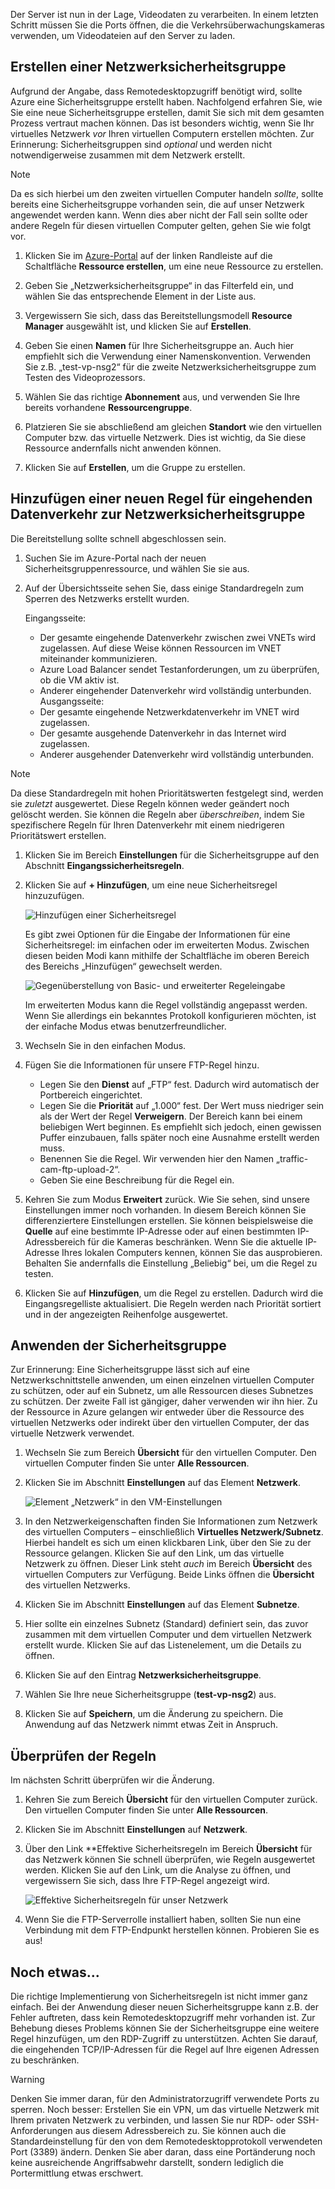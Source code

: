 Der Server ist nun in der Lage, Videodaten zu verarbeiten. In einem letzten Schritt müssen Sie die Ports öffnen, die die Verkehrsüberwachungskameras verwenden, um Videodateien auf den Server zu laden. 

## <a name="create-a-network-security-group"></a>Erstellen einer Netzwerksicherheitsgruppe

Aufgrund der Angabe, dass Remotedesktopzugriff benötigt wird, sollte Azure eine Sicherheitsgruppe erstellt haben. Nachfolgend erfahren Sie, wie Sie eine neue Sicherheitsgruppe erstellen, damit Sie sich mit dem gesamten Prozess vertraut machen können. Das ist besonders wichtig, wenn Sie Ihr virtuelles Netzwerk _vor_ Ihren virtuellen Computern erstellen möchten. Zur Erinnerung: Sicherheitsgruppen sind _optional_ und werden nicht notwendigerweise zusammen mit dem Netzwerk erstellt.

> [!NOTE]
> Da es sich hierbei um den zweiten virtuellen Computer handeln _sollte_, sollte bereits eine Sicherheitsgruppe vorhanden sein, die auf unser Netzwerk angewendet werden kann. Wenn dies aber nicht der Fall sein sollte oder andere Regeln für diesen virtuellen Computer gelten, gehen Sie wie folgt vor.

1. Klicken Sie im [Azure-Portal](https://portal.azure.com?azure-portal=true) auf der linken Randleiste auf die Schaltfläche **Ressource erstellen**, um eine neue Ressource zu erstellen.

1. Geben Sie „Netzwerksicherheitsgruppe“ in das Filterfeld ein, und wählen Sie das entsprechende Element in der Liste aus.

1. Vergewissern Sie sich, dass das Bereitstellungsmodell **Resource Manager** ausgewählt ist, und klicken Sie auf **Erstellen**.

1. Geben Sie einen **Namen** für Ihre Sicherheitsgruppe an. Auch hier empfiehlt sich die Verwendung einer Namenskonvention. Verwenden Sie z.B. „test-vp-nsg2“ für die zweite Netzwerksicherheitsgruppe zum Testen des Videoprozessors.

1. Wählen Sie das richtige **Abonnement** aus, und verwenden Sie Ihre bereits vorhandene **Ressourcengruppe**.

1. Platzieren Sie sie abschließend am gleichen **Standort** wie den virtuellen Computer bzw. das virtuelle Netzwerk. Dies ist wichtig, da Sie diese Ressource andernfalls nicht anwenden können.

1. Klicken Sie auf **Erstellen**, um die Gruppe zu erstellen.

## <a name="add-a-new-inbound-rule-to-our-network-security-group"></a>Hinzufügen einer neuen Regel für eingehenden Datenverkehr zur Netzwerksicherheitsgruppe

Die Bereitstellung sollte schnell abgeschlossen sein.

1. Suchen Sie im Azure-Portal nach der neuen Sicherheitsgruppenressource, und wählen Sie sie aus.

1. Auf der Übersichtsseite sehen Sie, dass einige Standardregeln zum Sperren des Netzwerks erstellt wurden.

    Eingangsseite:

    - Der gesamte eingehende Datenverkehr zwischen zwei VNETs wird zugelassen. Auf diese Weise können Ressourcen im VNET miteinander kommunizieren.
    - Azure Load Balancer sendet Testanforderungen, um zu überprüfen, ob die VM aktiv ist.
    - Anderer eingehender Datenverkehr wird vollständig unterbunden.
    Ausgangsseite:
    - Der gesamte eingehende Netzwerkdatenverkehr im VNET wird zugelassen.
    - Der gesamte ausgehende Datenverkehr in das Internet wird zugelassen.
    - Anderer ausgehender Datenverkehr wird vollständig unterbunden.

> [!NOTE]
> Da diese Standardregeln mit hohen Prioritätswerten festgelegt sind, werden sie _zuletzt_ ausgewertet. Diese Regeln können weder geändert noch gelöscht werden. Sie können die Regeln aber _überschreiben_, indem Sie spezifischere Regeln für Ihren Datenverkehr mit einem niedrigeren Prioritätswert erstellen.

1. Klicken Sie im Bereich **Einstellungen** für die Sicherheitsgruppe auf den Abschnitt **Eingangssicherheitsregeln**.

1. Klicken Sie auf **+ Hinzufügen**, um eine neue Sicherheitsregel hinzuzufügen.

    ![Hinzufügen einer Sicherheitsregel](../media-drafts/8-add-rule.png)

    Es gibt zwei Optionen für die Eingabe der Informationen für eine Sicherheitsregel: im einfachen oder im erweiterten Modus. Zwischen diesen beiden Modi kann mithilfe der Schaltfläche im oberen Bereich des Bereichs „Hinzufügen“ gewechselt werden.

    ![Gegenüberstellung von Basic- und erweiterter Regeleingabe](../media-drafts/8-advanced-create-rule.png)

    Im erweiterten Modus kann die Regel vollständig angepasst werden. Wenn Sie allerdings ein bekanntes Protokoll konfigurieren möchten, ist der einfache Modus etwas benutzerfreundlicher.

1. Wechseln Sie in den einfachen Modus.

1. Fügen Sie die Informationen für unsere FTP-Regel hinzu.

    - Legen Sie den **Dienst** auf „FTP“ fest. Dadurch wird automatisch der Portbereich eingerichtet.
    - Legen Sie die **Priorität** auf „1.000“ fest. Der Wert muss niedriger sein als der Wert der Regel **Verweigern**. Der Bereich kann bei einem beliebigen Wert beginnen. Es empfiehlt sich jedoch, einen gewissen Puffer einzubauen, falls später noch eine Ausnahme erstellt werden muss.
    - Benennen Sie die Regel. Wir verwenden hier den Namen „traffic-cam-ftp-upload-2“.
    - Geben Sie eine Beschreibung für die Regel ein.

1. Kehren Sie zum Modus **Erweitert** zurück. Wie Sie sehen, sind unsere Einstellungen immer noch vorhanden. In diesem Bereich können Sie differenziertere Einstellungen erstellen. Sie können beispielsweise die **Quelle** auf eine bestimmte IP-Adresse oder auf einen bestimmten IP-Adressbereich für die Kameras beschränken. Wenn Sie die aktuelle IP-Adresse Ihres lokalen Computers kennen, können Sie das ausprobieren. Behalten Sie andernfalls die Einstellung „Beliebig“ bei, um die Regel zu testen.

1. Klicken Sie auf **Hinzufügen**, um die Regel zu erstellen. Dadurch wird die Eingangsregelliste aktualisiert. Die Regeln werden nach Priorität sortiert und in der angezeigten Reihenfolge ausgewertet.
    
## <a name="apply-the-security-group"></a>Anwenden der Sicherheitsgruppe

Zur Erinnerung: Eine Sicherheitsgruppe lässt sich auf eine Netzwerkschnittstelle anwenden, um einen einzelnen virtuellen Computer zu schützen, oder auf ein Subnetz, um alle Ressourcen dieses Subnetzes zu schützen. Der zweite Fall ist gängiger, daher verwenden wir ihn hier. Zu der Ressource in Azure gelangen wir entweder über die Ressource des virtuellen Netzwerks oder indirekt über den virtuellen Computer, der das virtuelle Netzwerk verwendet.

1. Wechseln Sie zum Bereich **Übersicht** für den virtuellen Computer. Den virtuellen Computer finden Sie unter **Alle Ressourcen**.

1. Klicken Sie im Abschnitt **Einstellungen** auf das Element **Netzwerk**.

    ![Element „Netzwerk“ in den VM-Einstellungen](../media-drafts/8-network-settings.png)

1. In den Netzwerkeigenschaften finden Sie Informationen zum Netzwerk des virtuellen Computers – einschließlich **Virtuelles Netzwerk/Subnetz**. Hierbei handelt es sich um einen klickbaren Link, über den Sie zu der Ressource gelangen. Klicken Sie auf den Link, um das virtuelle Netzwerk zu öffnen. Dieser Link steht _auch_ im Bereich **Übersicht** des virtuellen Computers zur Verfügung. Beide Links öffnen die **Übersicht** des virtuellen Netzwerks.

1. Klicken Sie im Abschnitt **Einstellungen** auf das Element **Subnetze**.

1. Hier sollte ein einzelnes Subnetz (Standard) definiert sein, das zuvor zusammen mit dem virtuellen Computer und dem virtuellen Netzwerk erstellt wurde. Klicken Sie auf das Listenelement, um die Details zu öffnen.

1. Klicken Sie auf den Eintrag **Netzwerksicherheitsgruppe**.

1. Wählen Sie Ihre neue Sicherheitsgruppe (**test-vp-nsg2**) aus.

1. Klicken Sie auf **Speichern**, um die Änderung zu speichern. Die Anwendung auf das Netzwerk nimmt etwas Zeit in Anspruch.

## <a name="verify-the-rules"></a>Überprüfen der Regeln

Im nächsten Schritt überprüfen wir die Änderung.

1. Kehren Sie zum Bereich **Übersicht** für den virtuellen Computer zurück. Den virtuellen Computer finden Sie unter **Alle Ressourcen**.

1. Klicken Sie im Abschnitt **Einstellungen** auf **Netzwerk**.

1. Über den Link **Effektive Sicherheitsregeln im Bereich **Übersicht** für das Netzwerk können Sie schnell überprüfen, wie Regeln ausgewertet werden. Klicken Sie auf den Link, um die Analyse zu öffnen, und vergewissern Sie sich, dass Ihre FTP-Regel angezeigt wird.

    ![Effektive Sicherheitsregeln für unser Netzwerk](../media-drafts/8-effective-rules.png)

1. Wenn Sie die FTP-Serverrolle installiert haben, sollten Sie nun eine Verbindung mit dem FTP-Endpunkt herstellen können. Probieren Sie es aus!

## <a name="one-more-thing"></a>Noch etwas...

Die richtige Implementierung von Sicherheitsregeln ist nicht immer ganz einfach. Bei der Anwendung dieser neuen Sicherheitsgruppe kann z.B. der Fehler auftreten, dass kein Remotedesktopzugriff mehr vorhanden ist. Zur Behebung dieses Problems können Sie der Sicherheitsgruppe eine weitere Regel hinzufügen, um den RDP-Zugriff zu unterstützen. Achten Sie darauf, die eingehenden TCP/IP-Adressen für die Regel auf Ihre eigenen Adressen zu beschränken.

> [!WARNING]
> Denken Sie immer daran, für den Administratorzugriff verwendete Ports zu sperren. Noch besser: Erstellen Sie ein VPN, um das virtuelle Netzwerk mit Ihrem privaten Netzwerk zu verbinden, und lassen Sie nur RDP- oder SSH-Anforderungen aus diesem Adressbereich zu. Sie können auch die Standardeinstellung für den von dem Remotedesktopprotokoll verwendeten Port (3389) ändern. Denken Sie aber daran, dass eine Portänderung noch keine ausreichende Angriffsabwehr darstellt, sondern lediglich die Portermittlung etwas erschwert.